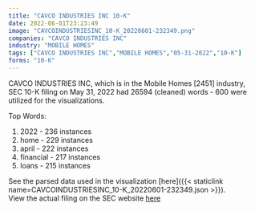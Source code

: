 ```yaml
---
title: "CAVCO INDUSTRIES INC 10-K"
date: 2022-06-01T23:23:49
image: "CAVCOINDUSTRIESINC_10-K_20220601-232349.png"
companies: "CAVCO INDUSTRIES INC"
industry: "MOBILE HOMES"
tags: ["CAVCO INDUSTRIES INC","MOBILE HOMES","05-31-2022","10-K"]
forms: "10-K"
---
```

CAVCO INDUSTRIES INC, which is in the Mobile Homes [2451] industry, SEC 10-K filing on May 31, 2022 had 26594 (cleaned) words - 600 were utilized for the visualizations.

Top Words:
1. 2022 - 236 instances
2. home - 229 instances
3. april - 222 instances
4. financial - 217 instances
5. loans - 215 instances


See the parsed data used in the visualization [here]({{< staticlink name=CAVCOINDUSTRIESINC_10-K_20220601-232349.json >}}).  
View the actual filing on the SEC website [here](https://www.sec.gov/Archives/edgar/data/278166/0000278166-22-000031.txt)